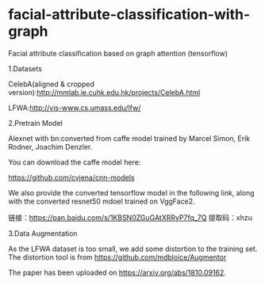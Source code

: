 # facial-attribute-classification-with-graph
Facial attribute classification based on graph attention (tensorflow)

1.Datasets

CelebA(aligned & cropped version):http://mmlab.ie.cuhk.edu.hk/projects/CelebA.html

LFWA:http://vis-www.cs.umass.edu/lfw/

2.Pretrain Model

Alexnet with bn:converted from caffe model trained by Marcel Simon, Erik Rodner, Joachim Denzler.

You can download the caffe model here:

https://github.com/cvjena/cnn-models

We also provide the converted tensorflow model in the following link, along with the converted resnet50 mdoel trained on VggFace2.

链接：https://pan.baidu.com/s/1KBSN0ZGuGAtXRRyP7fq_7Q 
提取码：xhzu

3.Data Augmentation

As the LFWA dataset is too small, we add some distortion to the training set. The distortion tool is from https://github.com/mdbloice/Augmentor



The paper has been uploaded on https://arxiv.org/abs/1810.09162.
